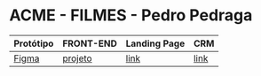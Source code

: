 # ACME - FILMES - Pedro Pedraga

Protótipo | FRONT-END | Landing Page | CRM
----------|-----------|--------------|-----
[Figma][link1] | [projeto][link2] | [link][link3] | [link][link3] 


[link1]: https://www.figma.com/file/fCXIeHbD7sOajG9KUdZDuh/FilmesAcme?type=design&node-id=5-127&mode=design&t=6AgLd1eFhqu2mQEf-0
[link2]: https://github.com/fernandoleonid/strange-2022
[link3]: https://fernandoleonid.github.io/strange-2022/
